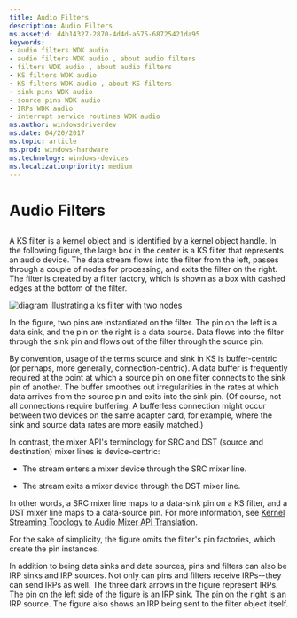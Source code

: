 ```yaml
---
title: Audio Filters
description: Audio Filters
ms.assetid: d4b14327-2870-4d4d-a575-68725421da95
keywords:
- audio filters WDK audio
- audio filters WDK audio , about audio filters
- filters WDK audio , about audio filters
- KS filters WDK audio
- KS filters WDK audio , about KS filters
- sink pins WDK audio
- source pins WDK audio
- IRPs WDK audio
- interrupt service routines WDK audio
ms.author: windowsdriverdev
ms.date: 04/20/2017
ms.topic: article
ms.prod: windows-hardware
ms.technology: windows-devices
ms.localizationpriority: medium
---
```


# Audio Filters


## <span id="audio_filters"></span><span id="AUDIO_FILTERS"></span>


A KS filter is a kernel object and is identified by a kernel object handle. In the following figure, the large box in the center is a KS filter that represents an audio device. The data stream flows into the filter from the left, passes through a couple of nodes for processing, and exits the filter on the right. The filter is created by a filter factory, which is shown as a box with dashed edges at the bottom of the filter.

![diagram illustrating a ks filter with two nodes](images/filter-1.png)

In the figure, two pins are instantiated on the filter. The pin on the left is a data sink, and the pin on the right is a data source. Data flows into the filter through the sink pin and flows out of the filter through the source pin.

By convention, usage of the terms source and sink in KS is buffer-centric (or perhaps, more generally, connection-centric). A data buffer is frequently required at the point at which a source pin on one filter connects to the sink pin of another. The buffer smoothes out irregularities in the rates at which data arrives from the source pin and exits into the sink pin. (Of course, not all connections require buffering. A bufferless connection might occur between two devices on the same adapter card, for example, where the sink and source data rates are more easily matched.)

In contrast, the mixer API's terminology for SRC and DST (source and destination) mixer lines is device-centric:

-   The stream enters a mixer device through the SRC mixer line.

-   The stream exits a mixer device through the DST mixer line.

In other words, a SRC mixer line maps to a data-sink pin on a KS filter, and a DST mixer line maps to a data-source pin. For more information, see [Kernel Streaming Topology to Audio Mixer API Translation](kernel-streaming-topology-to-audio-mixer-api-translation.md).

For the sake of simplicity, the figure omits the filter's pin factories, which create the pin instances.

In addition to being data sinks and data sources, pins and filters can also be IRP sinks and IRP sources. Not only can pins and filters receive IRPs--they can send IRPs as well. The three dark arrows in the figure represent IRPs. The pin on the left side of the figure is an IRP sink. The pin on the right is an IRP source. The figure also shows an IRP being sent to the filter object itself.

 

 




